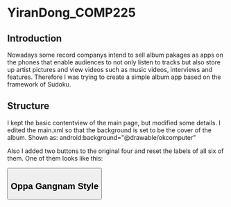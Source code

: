 YiranDong_COMP225
=================

Introduction
---------------------------

Nowadays some record companys intend to sell album pakages as apps on the phones that enable audiences to not only listen
to tracks but also store up artist pictures and view videos such as music videos, interviews and features. Therefore I was
trying to create a simple album app based on the framework of Sudoku. 

Structure
----------------------------
I kept the basic contentview of the main page, but modified some details. 
I edited the main.xml so that the background is set to be the cover of the album. Shown as: 
android:background="@drawable/okcomputer"

Also I added two buttons to the original four and reset the labels of all six of them. One of them looks like this:

<Button
android:id="@+id/playlist_button"
android:layout_width="fill_parent"
android:layout_height="wrap_content"
android:text="@string/playlist_label" />






Oppa Gangnam Style
---------------------------